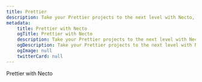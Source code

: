```yaml
---
title: Prettier
description: Take your Prettier projects to the next level with Necto, the versatile utility toolkit designed to enhance your development experience.
metadata: 
    title: Prettier with Necto
    ogTitle: Prettier with Necto
    description: Take your Prettier projects to the next level with Necto, the versatile utility toolkit designed to enhance your development experience.
    ogDescription: Take your Prettier projects to the next level with Necto, the versatile utility toolkit designed to enhance your development experience.
    ogImage: null
    twitterCard: null
---
```


Prettier with Necto
